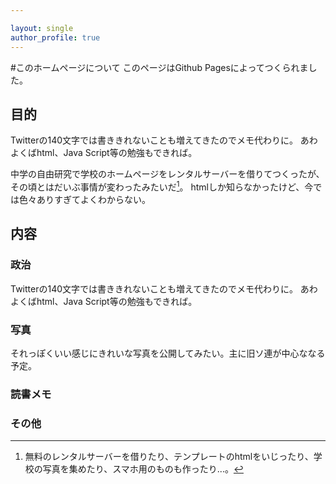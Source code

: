 ```yaml
---

layout: single
author_profile: true
---
```

#このホームページについて
このページはGithub Pagesによってつくられました。


## 目的
Twitterの140文字では書ききれないことも増えてきたのでメモ代わりに。
あわよくばhtml、Java Script等の勉強もできれば。

中学の自由研究で学校のホームページをレンタルサーバーを借りてつくったが、その頃とはだいぶ事情が変わったみたいだ[^mumu]。
htmlしか知らなかったけど、今では色々ありすぎてよくわからない。

[^mumu]:無料のレンタルサーバーを借りたり、テンプレートのhtmlをいじったり、学校の写真を集めたり、スマホ用のものも作ったり...。

## 内容
### 政治
Twitterの140文字では書ききれないことも増えてきたのでメモ代わりに。
あわよくばhtml、Java Script等の勉強もできれば。

### 写真
それっぽくいい感じにきれいな写真を公開してみたい。主に旧ソ連が中心ななる予定。


### 読書メモ

### その他

